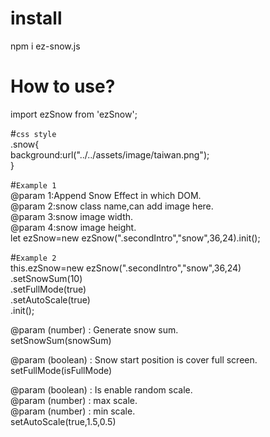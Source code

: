 # install
npm i ez-snow.js

# How to use?  

import ezSnow from 'ezSnow';

#``css style  ``  
.snow{  
  background:url("../../assets/image/taiwan.png");  
}  

#``Example 1``  
@param 1:Append Snow Effect in which DOM.  
@param 2:snow class name,can add image here.  
@param 3:snow image width.  
@param 4:snow image height.  
let ezSnow=new ezSnow(".secondIntro","snow",36,24).init();  



#``Example 2``  
this.ezSnow=new ezSnow(".secondIntro","snow",36,24)  
.setSnowSum(10)  
.setFullMode(true)  
.setAutoScale(true)  
.init();  

@param (number) : Generate snow sum.  
setSnowSum(snowSum)  

@param (boolean) : Snow start position is cover full screen.  
setFullMode(isFullMode)  

@param (boolean) : Is enable random scale.  
@param (number) : max scale.  
@param (number) : min scale.  
setAutoScale(true,1.5,0.5)
